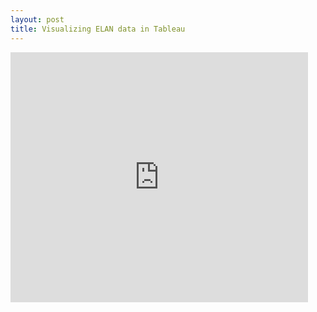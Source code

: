 ```yaml
---
layout: post
title: Visualizing ELAN data in Tableau
---
```



<iframe src="https://www.slideshare.net/slideshow/embed_code/key/gN0c7vWbvc3jla?hostedIn=slideshare&page=upload" width="476" height="400" frameborder="0" marginwidth="0" marginheight="0" scrolling="no"></iframe>
